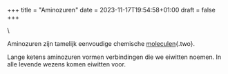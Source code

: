 +++
title = "Aminozuren"
date = 2023-11-17T19:54:58+01:00
draft = false
+++

\

Aminozuren zijn tamelijk eenvoudige chemische
[moleculen](atomen.html){.two}.

Lange ketens aminozuren vormen verbindingen die we eiwitten noemen. In
alle levende wezens komen eiwitten voor.
